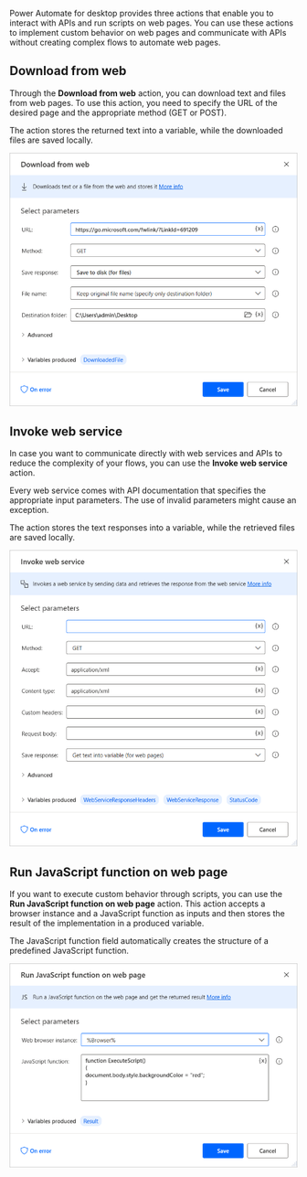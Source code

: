 Power Automate for desktop provides three actions that enable you to interact with APIs and run scripts on web pages. You can use these actions to implement custom behavior on web pages and communicate with APIs without creating complex flows to automate web pages.

## Download from web

Through the **Download from web** action, you can download text and files from web pages. To use this action, you need to specify the URL of the desired page and the appropriate method (GET or POST).

The action stores the returned text into a variable, while the downloaded files are saved locally.

![Screenshot of the Download from web action.](..\media\download-from-web-action.png)

## Invoke web service

In case you want to communicate directly with web services and APIs to reduce the complexity of your flows, you can use the **Invoke web service** action.

Every web service comes with API documentation that specifies the appropriate input parameters. The use of invalid parameters might cause an exception.

The action stores the text responses into a variable, while the retrieved files are saved locally.

![Screenshot of the Invoke web service action.](..\media\invoke-web-service-action.png)

## Run JavaScript function on web page

If you want to execute custom behavior through scripts, you can use the **Run JavaScript function on web page** action. This action accepts a browser instance and a JavaScript function as inputs and then stores the result of the implementation in a produced variable.

The JavaScript function field automatically creates the structure of a predefined JavaScript function.

![Screenshot of the Run JavaScript function on web page action.](..\media\run-javascript-function-on-web-page-action.png)
